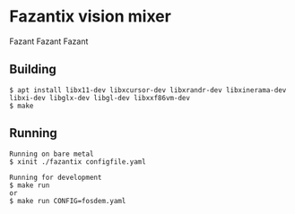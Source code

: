 # Fazantix vision mixer

Fazant Fazant Fazant

## Building

```shell-session
$ apt install libx11-dev libxcursor-dev libxrandr-dev libxinerama-dev libxi-dev libglx-dev libgl-dev libxxf86vm-dev
$ make
```

## Running

```shell-session
Running on bare metal
$ xinit ./fazantix configfile.yaml

Running for development
$ make run
or
$ make run CONFIG=fosdem.yaml
```
